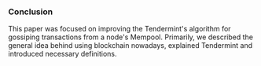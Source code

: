 ### Conclusion

This paper was focused on improving the Tendermint's algorithm for gossiping transactions from a node's Mempool. Primarily, we described the general idea behind using blockchain nowadays, explained Tendermint and introduced necessary definitions.
<!--stackedit_data:
eyJoaXN0b3J5IjpbMTAyMzU3NTY1NiwtNTI4NTgxNDI0XX0=
-->